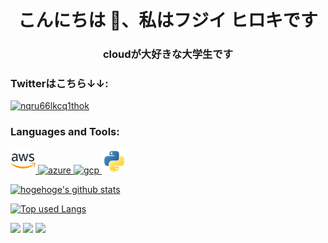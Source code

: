 <h1 align="center">こんにちは 👋、私はフジイ ヒロキです</h1>
<h3 align="center">cloudが大好きな大学生です</h3>

<h3 align="left">Twitterはこちら↓↓:</h3>
<p align="left"> <a href= "https://twitter.com/nqru66lkcq1thok" target="blank"><img src="https://img.shields.io/twitter/follow/nqru66lkcq1thok?logo=twitter&style=for-the-badge" alt= "nqru66lkcq1thok" /></a> </p>


<h3 align="left">Languages and Tools:</h3>
<p align="left"> <a href="https://aws.amazon.com" target="_blank" rel="noreferrer"> <img src="https://raw.githubusercontent.com/devicons/devicon/master/icons/amazonwebservices/amazonwebservices-original-wordmark.svg" alt="aws" width="40" height="40"/> </a> <a href="https://azure.microsoft.com/en-in/" target="_blank" rel="noreferrer"> <img src="https://www.vectorlogo.zone/logos/microsoft_azure/microsoft_azure-icon.svg" alt="azure" width="40" height="40"/> </a> <a href="https://cloud.google.com" target="_blank" rel="noreferrer"> <img src="https://www.vectorlogo.zone/logos/google_cloud/google_cloud-icon.svg" alt="gcp" width="40" height="40"/> </a> <a href="https://www.python.org" target="_blank" rel="noreferrer"> <img src="https://raw.githubusercontent.com/devicons/devicon/master/icons/python/python-original.svg" alt="python" width="40" height="40"/> </a> </p>

<!-- リポジトリステータス -->
[![hogehoge's github stats](https://github-readme-stats.vercel.app/api?username=FujiiHirokl&hide=contribs&count_private=true&show_icons=true&theme=tokyonight)](https://github.com/FujiiHirokl/)

<!-- ソースコード統計 -->
[![Top used Langs](https://github-readme-stats.vercel.app/api/top-langs/?username=FujiiHirokl&layout=compact&theme=tokyonight)](https://github.com/FujiiHirokl/)

<img src="https://img.shields.io/badge/-Amazon%20aws-232F3E.svg?logo=amazon-aws&style=plastic">
<img src="https://img.shields.io/badge/-Python-3776AB.svg?logo=python&style=plastic">
<img src="https://img.shields.io/badge/-Google%20cloud-4285F4.svg?logo=google-cloud&style=plastic">
